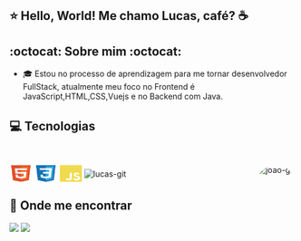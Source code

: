 
## :star: Hello, World! Me chamo Lucas, café? :coffee: 

<!-- <div align="center">
  <a href="https://github.com/Lucas-Costa-Dev">
  <img height="180em"width="48%"src="https://githubreadmestats.vercel.app/apiusername=Lucas-Costa-Dev&show_icons=true&theme=radical&include_all_commits=true&count_private=true"/>
  <img height="180em" width="42%" src="https://github-readme-stats.vercel.app/api/top-langs/?username=Lucas-Costa-Dev&layout=compact&langs_count=7&theme=radical"/>
  <img height="180em" width="48%"" src="https://github-readme-streak-stats.herokuapp.com/?user=Lucas-Costa-Dev&theme=radical"/>
</div> -->
 
   
  
## :octocat: Sobre mim :octocat: 
<!-- - 🏭 Sou técnico em Automação Industrial. Atualmente trabalho na área pela TSA Engenharia, automatizando processos industriais, principalmente para empresas mineradoras, como a VALE S/A.  -->

- :mortar_board: Estou no processo de aprendizagem para me tornar desenvolvedor FullStack, atualmente meu foco no Frontend é JavaScript,HTML,CSS,Vuejs e no Backend com Java.



## :computer: Tecnologias

<div style="display: inline_block"><br>
  
  <img align="center" alt="lucas-html"  height="30" width="40"
  src="https://raw.githubusercontent.com/devicons/devicon/master/icons/html5/html5-original.svg">
  <img align="center" alt="lucas-css"  height="30" width="40"  
  src="https://raw.githubusercontent.com/devicons/devicon/master/icons/css3/css3-original.svg">
  <img align="center" alt="lucas-js" height="30" width="40" 
  src="https://raw.githubusercontent.com/devicons/devicon/master/icons/javascript/javascript-plain.svg">
  <img align="center" alt="lucas-git" height="30" width="40" 
  src="https://cdn.jsdelivr.net/gh/devicons/devicon/icons/git/git-original.svg" /> 
  <img align="right" alt="joao-gif" height="150" style="border-radius:50px;" 
  src="https://www.mygo.ge/uploads/blog/1584023795.jpg">
<!--   <img align="center" alt="joao-react" height="30" width="40" 
  src="https://cdn.jsdelivr.net/gh/devicons/devicon/icons/react/react-original.svg" />  -->

   
 
 

## :speech_balloon: Onde me encontrar

<div> 
  <a href = "mailto:lucascosta.ls58@gmail.com"><img src="https://img.shields.io/badge/-Gmail-%23333?style=for-the-badge&logo=gmail&logoColor=white" target="_blank"></a>
<a href="https://www.linkedin.com/in/lucas-santos-desenv/" target="_blank"><img src="https://img.shields.io/badge/-LinkedIn-%230077B5?style=for-the-badge&logo=linkedin&logoColor=white" target="_blank"></a> 

  
<!--   ![Snake animation](https://github.com/Lucas-Costa-Dev/Lucas-Costa-Dev/blob/output/github-contribution-grid-snake.svg) -->
</div>
